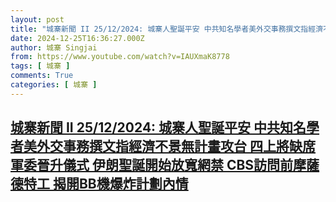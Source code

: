 ```yaml
---
layout: post
title: "城寨新聞 II 25/12/2024: 城寨人聖誕平安 中共知名學者美外交事務撰文指經濟不景無計畫攻台 四上將缺席軍委晉升儀式 伊朗聖誕開始放寬網禁 CBS訪問前摩薩德特工 揭開BB機爆炸計劃內情"
date: 2024-12-25T16:36:27.000Z
author: 城寨 Singjai
from: https://www.youtube.com/watch?v=IAUXmaK8778
tags: [ 城寨 ]
comments: True
categories: [ 城寨 ]
---
```

<!--1735144587000-->
[城寨新聞 II 25/12/2024: 城寨人聖誕平安 中共知名學者美外交事務撰文指經濟不景無計畫攻台 四上將缺席軍委晉升儀式 伊朗聖誕開始放寬網禁 CBS訪問前摩薩德特工 揭開BB機爆炸計劃內情](https://www.youtube.com/watch?v=IAUXmaK8778)
------

<div>

</div>
